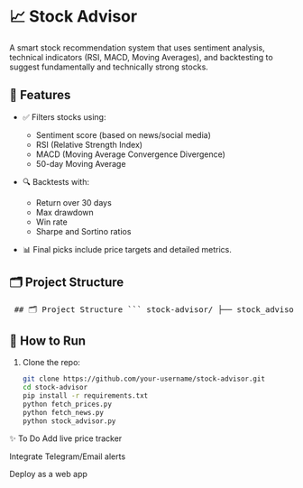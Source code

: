 # 📈 Stock Advisor

A smart stock recommendation system that uses sentiment analysis, technical indicators (RSI, MACD, Moving Averages), and backtesting to suggest fundamentally and technically strong stocks.

## 🔧 Features

- ✅ Filters stocks using:
  - Sentiment score (based on news/social media)
  - RSI (Relative Strength Index)
  - MACD (Moving Average Convergence Divergence)
  - 50-day Moving Average

- 🔍 Backtests with:
  - Return over 30 days
  - Max drawdown
  - Win rate
  - Sharpe and Sortino ratios

- 📊 Final picks include price targets and detailed metrics.

## 🗂️ Project Structure

<pre> ## 🗂️ Project Structure ``` stock-advisor/ ├── stock_advisor.py # Main recommendation script ├── backtest.py # Backtesting logic ├── output/ # Output CSVs ├── data/ # Symbol lists (e.g. Nifty500, Microcap250) ├── requirements.txt # Python dependencies └── README.md # You're reading this ``` </pre>


## 🚀 How to Run

1. Clone the repo:
   ```bash
   git clone https://github.com/your-username/stock-advisor.git
   cd stock-advisor
   pip install -r requirements.txt
   python fetch_prices.py
   python fetch_news.py
   python stock_advisor.py


✨ To Do
 Add live price tracker

 Integrate Telegram/Email alerts

 Deploy as a web app
